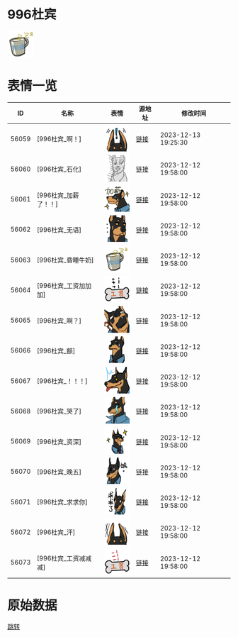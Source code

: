 # 996杜宾

<img src="./cover.png" height="60" alt="cover" />

# 表情一览

|ID|名称|表情|源地址|修改时间|
|----|----|----|----|----|
|56059|[996杜宾_啊！]|<img src="./pic/056059_%5B996杜宾_啊！%5D.png" height="60" alt="啊！"/>|[链接](https://i0.hdslb.com/bfs/garb/47d4e5d5c18f726caeed09ada83a77581f4c07c9.png)|2023-12-13 19:25:30|
|56060|[996杜宾_石化]|<img src="./pic/056060_%5B996杜宾_石化%5D.png" height="60" alt="石化"/>|[链接](https://i0.hdslb.com/bfs/garb/c91c97107324cbbb181cd7621ac879339dfe173c.png)|2023-12-12 19:58:00|
|56061|[996杜宾_加薪了！！]|<img src="./pic/056061_%5B996杜宾_加薪了！！%5D.png" height="60" alt="加薪了！！"/>|[链接](https://i0.hdslb.com/bfs/garb/aaad740f42a7cbabd7eade6b559be3a9eb4390cc.png)|2023-12-12 19:58:00|
|56062|[996杜宾_无语]|<img src="./pic/056062_%5B996杜宾_无语%5D.png" height="60" alt="无语"/>|[链接](https://i0.hdslb.com/bfs/garb/17d9cd735551f4741b6bbfc6d6fe8b6b8ee20e6d.png)|2023-12-12 19:58:00|
|56063|[996杜宾_昏睡牛奶]|<img src="./pic/056063_%5B996杜宾_昏睡牛奶%5D.png" height="60" alt="昏睡牛奶"/>|[链接](https://i0.hdslb.com/bfs/garb/cbdd0318ea9755910e43b47753bf95f1b2bf1bf8.png)|2023-12-12 19:58:00|
|56064|[996杜宾_工资加加加]|<img src="./pic/056064_%5B996杜宾_工资加加加%5D.png" height="60" alt="工资加加加"/>|[链接](https://i0.hdslb.com/bfs/garb/fd912aab794c4f815d6658340a29f9eb2de5e3b0.png)|2023-12-12 19:58:00|
|56065|[996杜宾_啊？]|<img src="./pic/056065_%5B996杜宾_啊？%5D.png" height="60" alt="啊？"/>|[链接](https://i0.hdslb.com/bfs/garb/b8242542fd0cb2e33f821679fcbee82c1c6c96c8.png)|2023-12-12 19:58:00|
|56066|[996杜宾_额]|<img src="./pic/056066_%5B996杜宾_额%5D.png" height="60" alt="额"/>|[链接](https://i0.hdslb.com/bfs/garb/b504fe92acc28c57f76e59c15b2d43c5fac5199e.png)|2023-12-12 19:58:00|
|56067|[996杜宾_！！！]|<img src="./pic/056067_%5B996杜宾_！！！%5D.png" height="60" alt="！！！"/>|[链接](https://i0.hdslb.com/bfs/garb/e6b89d9b3437a4933554334d708d00e04db0dd67.png)|2023-12-12 19:58:00|
|56068|[996杜宾_哭了]|<img src="./pic/056068_%5B996杜宾_哭了%5D.png" height="60" alt="哭了"/>|[链接](https://i0.hdslb.com/bfs/garb/8a1e838084e6df6e13c1f9d4791a8572e5b373db.png)|2023-12-12 19:58:00|
|56069|[996杜宾_资深]|<img src="./pic/056069_%5B996杜宾_资深%5D.png" height="60" alt="资深"/>|[链接](https://i0.hdslb.com/bfs/garb/48e5b1b324f97a8706261ee54eb262e5e4f0c0e0.png)|2023-12-12 19:58:00|
|56070|[996杜宾_晚五]|<img src="./pic/056070_%5B996杜宾_晚五%5D.png" height="60" alt="晚五"/>|[链接](https://i0.hdslb.com/bfs/garb/52717d057e8a56d5ac2f2cbed693a511793a145a.png)|2023-12-12 19:58:00|
|56071|[996杜宾_求求你]|<img src="./pic/056071_%5B996杜宾_求求你%5D.png" height="60" alt="求求你"/>|[链接](https://i0.hdslb.com/bfs/garb/80ca33afd8942172d3879914423140ab63eda022.png)|2023-12-12 19:58:00|
|56072|[996杜宾_汗]|<img src="./pic/056072_%5B996杜宾_汗%5D.png" height="60" alt="汗"/>|[链接](https://i0.hdslb.com/bfs/garb/99a140d5eb45b668021f6192790efdcf81f3acf5.png)|2023-12-12 19:58:00|
|56073|[996杜宾_工资减减减]|<img src="./pic/056073_%5B996杜宾_工资减减减%5D.png" height="60" alt="工资减减减"/>|[链接](https://i0.hdslb.com/bfs/garb/d333969006abb4a6ac2b66f8f61bf19a8ca0b3dc.png)|2023-12-12 19:58:00|

# 原始数据

[跳转](./raw.json)

